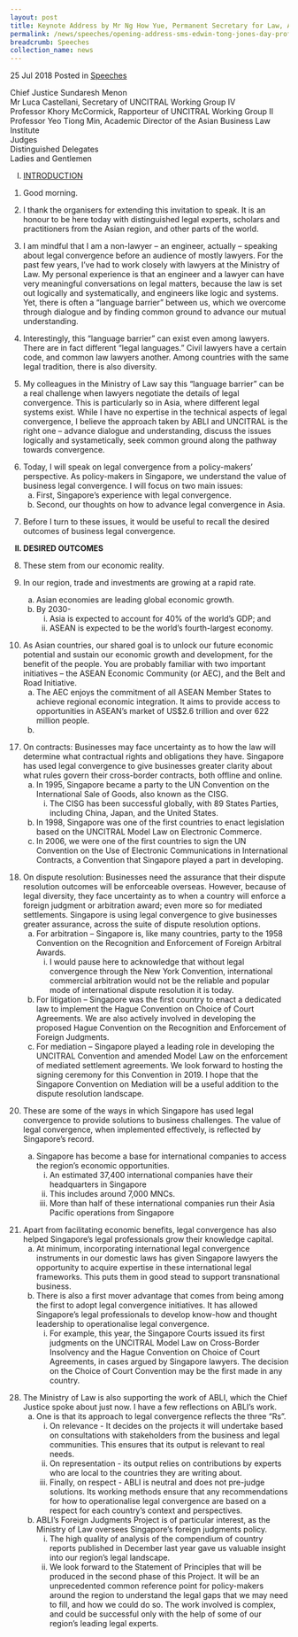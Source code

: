 ```yaml
---
layout: post
title: Keynote Address by Mr Ng How Yue, Permanent Secretary for Law, At the 2018 UNCITRAL ABLI Emergence Conference
permalink: /news/speeches/opening-address-sms-edwin-tong-jones-day-professorship-commercial-law-lecture
breadcrumb: Speeches
collection_name: news
---
```


25 Jul 2018 Posted in [Speeches](/news/speeches)

Chief Justice Sundaresh Menon  
Mr Luca Castellani, Secretary of UNCITRAL Working Group IV  
Professor Khory McCormick, Rapporteur of UNCITRAL Working Group II  
Professor Yeo Tiong Min, Academic Director of the Asian Business Law Institute  
Judges  
Distinguished Delegates  
Ladies and Gentlemen

<ol style="list-style-type: upper-roman";font-weight: bold;">
<li><u>INTRODUCTION</u></li>
</ol>


1. Good morning.

 

2. I thank the organisers for extending this invitation to speak. It is an honour to be here today with distinguished legal experts, scholars and practitioners from the Asian region, and other parts of the world. 

 

3. I am mindful that I am a non-lawyer – an engineer, actually – speaking about legal convergence before an audience of mostly lawyers. For the past few years, I’ve had to work closely with lawyers at the Ministry of Law. My personal experience is that an engineer and a lawyer can have very meaningful conversations on legal matters, because the law is set out logically and systematically, and engineers like logic and systems. Yet, there is often a “language barrier” between us, which we overcome through dialogue and by finding common ground to advance our mutual understanding. 

 

4. Interestingly, this “language barrier” can exist even among lawyers. There are in fact different “legal languages.” Civil lawyers have a certain code, and common law lawyers another. Among countries with the same legal tradition, there is also diversity.

 

5. My colleagues in the Ministry of Law say this “language barrier” can be a real challenge when lawyers negotiate the details of legal convergence. This is particularly so in Asia, where different legal systems exist. While I have no expertise in the technical aspects of legal convergence, I believe the approach taken by ABLI and UNCITRAL is the right one – advance dialogue and understanding, discuss the issues logically and systametically, seek common ground along the pathway towards convergence.

<ol start="6">
<li> Today, I will speak on legal convergence from a policy-makers’ perspective. As policy-makers in Singapore, we understand the value of business legal convergence. I will focus on two main issues:

<ol style="list-style-type: lower-alpha">
<li>First, Singapore’s experience with legal convergence.</li>
<li>Second, our thoughts on how to advance legal convergence in Asia.</li>
</ol>


</li>
</ol>


7. Before I turn to these issues, it would be useful to recall the desired outcomes of business legal convergence.

<ol start="2" style="list-style-type: upper-roman;font-weight: bold">
<li>DESIRED OUTCOMES</li>
</ol>


8. These  stem from our economic reality.

<ol start="9">
<li>In our region, trade and investments are growing at a rapid rate.</li>
<ol style="list-style-type: lower-alpha;">
<li>Asian economies are leading global economic growth.</li>
<li>By 2030-
<ol style="list-style-type: lower-roman;">
<li>Asia is expected to account for 40% of the world&rsquo;s GDP; and</li>
<li>ASEAN is expected to be the world&rsquo;s fourth-largest economy.</li>
</ol>
</li>
</ol>
</ol>


<ol start="10">
 <li> As Asian countries, our shared goal is to unlock our future economic potential and sustain our economic growth and development, for the benefit of the people. You are probably familiar with two important initiatives – the ASEAN Economic Community (or AEC), and the Belt and Road Initiative.
 
 <ol style="list-style-type: lower-alpha">
 <li> The AEC enjoys the commitment of all ASEAN Member States to achieve regional economic integration. It aims to provide access to opportunities in ASEAN’s market of US$2.6 trillion and over 622 million people.</li>
 <li><The Belt and Road Initiative, initiated by China, is stimulating the creation of new economic opportunities for the region./li>
 </ol>
 

 
 </li>
 </ol>

<ol start="17">
<li>On contracts: Businesses may face uncertainty as to how the law will determine what contractual rights and obligations they have. Singapore has used legal convergence to give businesses greater clarity about what rules govern their cross-border contracts, both offline and online.
<ol style="list-style-type: lower-alpha;">
<li>In 1995, Singapore became a party to the UN Convention on the International Sale of Goods, also known as the CISG.
<ol style="list-style-type: lower-roman;">
<li>The CISG has been successful globally, with 89 States Parties, including China, Japan, and the United States.</li>
</ol>
</li>
<li>In 1998, Singapore was one of the first countries to enact legislation based on the UNCITRAL Model Law on Electronic Commerce.</li>
<li>In 2006, we were one of the first countries to sign the UN Convention on the Use of Electronic Communications in International Contracts, a Convention that Singapore played a part in developing.</li>
</ol>
</li>
</ol>
<ol start="18">
<li>On dispute resolution: Businesses need the assurance that their dispute resolution outcomes will be enforceable overseas. However, because of legal diversity, they face uncertainty as to when a country will enforce a foreign judgment or arbitration award; even more so for mediated settlements. Singapore is using legal convergence to give businesses greater assurance, across the suite of dispute resolution options.
<ol style="list-style-type: lower-alpha;">
<li>For arbitration &ndash; Singapore is, like many countries, party to the 1958 Convention on the Recognition and Enforcement of Foreign Arbitral Awards.
<ol style="list-style-type: lower-roman;">
<li>I would pause here to acknowledge that without legal convergence through the New York Convention, international commercial arbitration would not be the reliable and popular mode of international dispute resolution it is today.</li>
</ol>
</li>
<li>For litigation &ndash; Singapore was the first country to enact a dedicated law to implement the Hague Convention on Choice of Court Agreements. We are also actively involved in developing the proposed Hague Convention on the Recognition and Enforcement of Foreign Judgments.</li>
<li>For mediation &ndash; Singapore played a leading role in developing the UNCITRAL Convention and amended Model Law on the enforcement of mediated settlement agreements. We look forward to hosting the signing ceremony for this Convention in 2019. I hope that the Singapore Convention on Mediation will be a useful addition to the dispute resolution landscape.</li>
</ol>
</li>
</ol>
<ol start="20">
<li>These are some of the ways in which Singapore has used legal convergence to provide solutions to business challenges. The value of legal convergence, when implemented effectively, is reflected by Singapore&rsquo;s record.</li>
<ol style="list-style-type: lower-alpha;">
<li>Singapore has become a base for international companies to access the region&rsquo;s economic opportunities.
<ol style="list-style-type: lower-roman;">
<li>An estimated 37,400 international companies have their headquarters in Singapore</li>
<li>This includes around 7,000 MNCs.</li>
<li>More than half of these international companies run their Asia Pacific operations from Singapore</li>
</ol>
</li>
</ol>
</ol>
<ol start="21">
<li>Apart from facilitating economic benefits, legal convergence has also helped Singapore&rsquo;s legal professionals grow their knowledge capital.
<ol style="list-style-type: lower-alpha;">
<li>At minimum, incorporating international legal convergence instruments in our domestic laws has given Singapore lawyers the opportunity to acquire expertise in these international legal frameworks. This puts them in good stead to support transnational business.</li>
<li>There is also a first mover advantage that comes from being among the first to adopt legal convergence initiatives. It has allowed Singapore&rsquo;s legal professionals to develop know-how and thought leadership to operationalise legal convergence.
<ol style="list-style-type: lower-roman;">
<li>For example, this year, the Singapore Courts issued its first judgments on the UNCITRAL Model Law on Cross-Border Insolvency and the Hague Convention on Choice of Court Agreements, in cases argued by Singapore lawyers. The decision on the Choice of Court Convention may be the first made in any country.</li>
</ol>
</li>
</ol>
</li>
</ol>
<ol start="28">
<li>The Ministry of Law is also supporting the work of ABLI, which the Chief Justice spoke about just now. I have a few reflections on ABLI&rsquo;s work.
<ol style="list-style-type: lower-alpha;">
<li>One is that its approach to legal convergence reflects the three &ldquo;Rs&rdquo;.
<ol style="list-style-type: lower-roman;">
<li>On relevance - It decides on the projects it will undertake based on consultations with stakeholders from the business and legal communities. This ensures that its output is relevant to real needs.</li>
<li>On representation - its output relies on contributions by experts who are local to the countries they are writing about.</li>
<li>Finally, on respect - ABLI is neutral and does not pre-judge solutions. Its working methods ensure that any recommendations for how to operationalise legal convergence are based on a respect for each country&rsquo;s context and perspectives.</li>
</ol>
</li>
<li>ABLI&rsquo;s Foreign Judgments Project is of particular interest, as the Ministry of Law oversees Singapore&rsquo;s foreign judgments policy.
<ol style="list-style-type: lower-roman;">
<li>The high quality of analysis of the compendium of country reports published in December last year gave us valuable insight into our region&rsquo;s legal landscape.</li>
<li>We look forward to the Statement of Principles that will be produced in the second phase of this Project. It will be an unprecedented common reference point for policy-makers around the region to understand the legal gaps that we may need to fill, and how we could do so. The work involved is complex, and could be successful only with the help of some of our region&rsquo;s leading legal experts.</li>
</ol>
</li>
</ol>
</li>
</ol>
